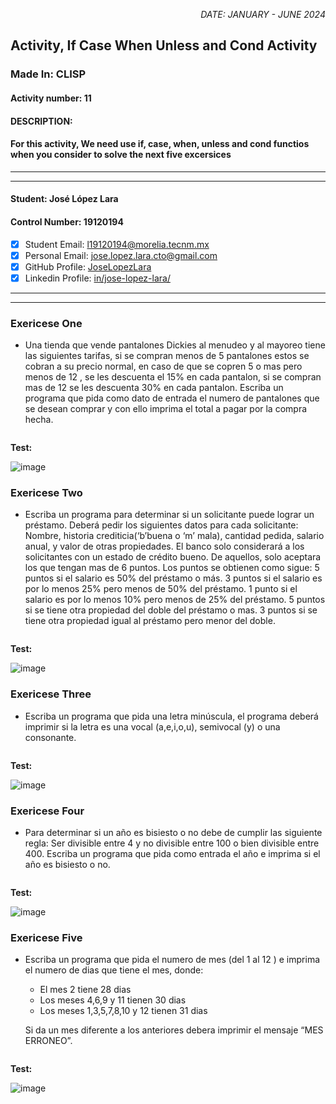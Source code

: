 <p style="text-align: right;"><em>DATE: JANUARY - JUNE 2024</em></p>

## **Activity, If Case When Unless and Cond Activity**

### Made In: CLISP

#### Activity number: 11

#### **DESCRIPTION:**

#### For this activity, We need use if, case, when, unless and cond functios when you consider to solve the next five excersices

________________________________________________________
________________________________________________________

#### Student: José López Lara

#### Control Number: 19120194

* [x] Student Email: <l19120194@morelia.tecnm.mx>
* [x] Personal Email: <jose.lopez.lara.cto@gmail.com>
* [x] GitHub Profile: [JoseLopezLara](https://github.com/JoseLopezLara)
* [x] Linkedin Profile: [in/jose-lopez-lara/](https://www.linkedin.com/in/jose-lopez-lara/)

________________________________________________________
________________________________________________________

### **Exericese One**

* Una tienda que vende pantalones Dickies al menudeo y al mayoreo
    tiene las siguientes tarifas, si se compran menos de 5 pantalones
    estos se cobran a su precio normal, en caso de que se copren 5 o
    mas pero menos de 12 , se les descuenta el 15% en cada pantalon, si
    se compran mas de 12 se les descuenta 30% en cada pantalon.
    Escriba un programa que pida como dato de entrada el numero de
    pantalones que se desean comprar y con ello imprima el total a
    pagar por la compra hecha.

```lisp
```

**Test:**

![image](test1.png)

### **Exericese Two**

* Escriba un programa para determinar si un solicitante puede lograr
    un préstamo. Deberá pedir los siguientes datos para cada
    solicitante: Nombre, historia crediticia(‘b’buena o ‘m’ mala),
    cantidad pedida, salario anual, y valor de otras propiedades.  El
    banco solo considerará a los solicitantes con un estado de crédito
    bueno.  De aquellos, solo aceptara los que tengan mas de 6 puntos.
    Los puntos se obtienen como sigue: 5 puntos si el salario es 50%
    del préstamo o más.  3 puntos si el salario es por lo menos 25%
    pero menos de 50% del préstamo.  1 punto si el salario es por lo
    menos 10% pero menos de 25% del préstamo.  5 puntos si se tiene
    otra propiedad del doble del préstamo o mas.  3 puntos si se tiene
    otra propiedad igual al préstamo pero menor del doble.

```lisp
```

**Test:**

![image](test2.png)

### **Exericese Three**

* Escriba un programa que pida una letra minúscula, el programa
    deberá imprimir si la letra es una vocal (a,e,i,o,u), semivocal (y)
    o una consonante.

```lisp
```

**Test:**

![image](test3.png)

### **Exericese Four**

* Para determinar si un año es bisiesto o no debe de cumplir las
    siguiente regla: Ser divisible entre 4 y no divisible entre 100 o
    bien divisible entre 400.  Escriba un programa que pida como
    entrada el año e imprima si el año es bisiesto o no.

```lisp
```

**Test:**

![image](test4.png)

### **Exericese Five**

* Escriba un programa que pida el numero de mes (del 1 al 12 ) e
    imprima el numero de dias que tiene el mes, donde:

  * El mes 2 tiene 28 dias
  * Los meses 4,6,9 y 11 tienen 30 dias
  * Los meses 1,3,5,7,8,10 y 12 tienen 31 dias

  Si da un mes diferente a los anteriores debera imprimir el mensaje
    “MES ERRONEO”.

```lisp
```

**Test:**

![image](test5.png)